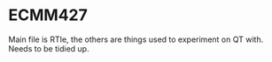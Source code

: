 # ECMM427


Main file is RTIe, the others are things used to experiment on QT with. Needs to be tidied up.
